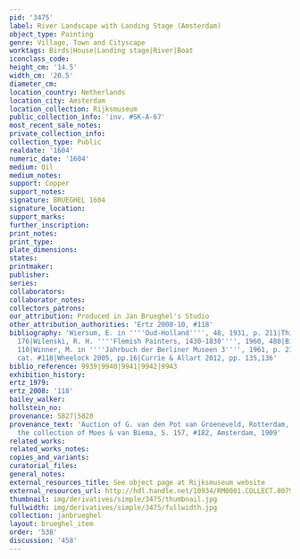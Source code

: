 ```yaml
---
pid: '3475'
label: River Landscape with Landing Stage (Amsterdam)
object_type: Painting
genre: Village, Town and Cityscape
worktags: Birds|House|Landing stage|River|Boat
iconclass_code:
height_cm: '14.5'
width_cm: '20.5'
diameter_cm:
location_country: Netherlands
location_city: Amsterdam
location_collection: Rijksmuseum
public_collection_info: 'inv. #SK-A-67'
most_recent_sale_notes:
private_collection_info:
collection_type: Public
realdate: '1604'
numeric_date: '1604'
medium: Oil
medium_notes:
support: Copper
support_notes:
signature: BRUEGHEL 1604
signature_location:
support_marks:
further_inscription:
print_notes:
print_type:
plate_dimensions:
states:
printmaker:
publisher:
series:
collaborators:
collaborator_notes:
collectors_patrons:
our_attribution: Produced in Jan Brueghel's Studio
other_attribution_authorities: 'Ertz 2008-10, #118'
bibliography: 'Wiersum, E. in ''''Oud-Holland'''', 48, 1931, p. 211|Thiéry 1953, p.
  176|Wilenski, R. H. ''''Flemish Painters, 1430-1830'''', 1960, 480|Bille 1961, p.
  110|Winner, M. in ''''Jahrbuch der Berliner Museen 3'''', 1961, p. 215|Ertz 2008-10,
  cat. #118|Wheelock 2005, pp.16|Currie & Allart 2012, pp. 135,136'
biblio_reference: 9939|9940|9941|9942|9943
exhibition_history:
ertz_1979:
ertz_2008: '118'
bailey_walker:
hollstein_no:
provenance: 5827|5828
provenance_text: 'Auction of G. van den Pot van Groeneveld, Rotterdam, June 6, 1808|In
  the collection of Moes & van Biema, S. 157, #182, Amsterdam, 1909'
related_works:
related_works_notes:
copies_and_variants:
curatorial_files:
general_notes:
external_resources_title: See object page at Rijksmuseum website
external_resources_url: http://hdl.handle.net/10934/RM0001.COLLECT.8079
thumbnail: img/derivatives/simple/3475/thumbnail.jpg
fullwidth: img/derivatives/simple/3475/fullwidth.jpg
collection: janbrueghel
layout: brueghel_item
order: '538'
discussion: '458'
---
```

